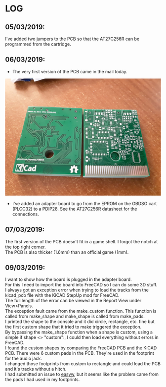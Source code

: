 # LOG

## 05/03/2019: 
I've added two jumpers to the PCB so that the AT27C256R can be programmed from the cartridge.  

## 06/03/2019: 
- The very first version of the PCB came in the mail today.  
<img src="./pictures/pcb-v0.png">  

- I've added an adapter board to go from the EPROM on the GBDSO cart (PLCC32) to a PDIP28. See the AT27C256R datasheet for the connections.

## 07/03/2019: 
The first version of the PCB doesn't fit in a game shell. I forgot the notch at the top right corner.  
The PCB is also thicker (1.6mm) than an official game (1mm).  

## 09/03/2019:
I want to show how the board is plugged in the adapter board.  
For this I need to import the board into FreeCAD so I can do some 3D stuff.  
I always got an exception error when trying to load the tracks from the kicad_pcb file with the KiCAD StepUp mod for FreeCAD.  
The full length of the error can be viewed in the Report View under View>Panels.  
The exception fault came from the make_custom function. This function is called from make_shape and make_shape is called from make_pads.  
I printed the shape to the console and it did circle, rectangle, etc. fine but the first custom shape that it tried to make triggered the exception.  
By bypassing the make_shape function when a shape is custom, using a simple if shape <> "custom":, I could then load everything without errors in FreeCAD.  
I found the custom shapes by comparing the FreeCAD PCB and the KiCAD PCB. There were 6 custom pads in the PCB. They're used in the footprint for the audio jack.  
I changed those footprints from custom to rectangle and could load the PCB and it's tracks without a hitch.  
I had submitted an issue to <a href="https://github.com/easyw/kicadStepUpMod">easyw</a>, but it seems like the problem came from the pads I had used in my footprints.
